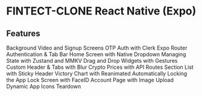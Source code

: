 # FINTECT-CLONE React Native (Expo)
## Features
Background Video and Signup Screens
OTP Auth with Clerk
Expo Router Authentication & Tab Bar
Home Screen with Native Dropdown
Managing State with Zustand and MMKV
Drag and Drop Widgets with Gestures
Custom Header & Tabs with Blur
Crypto Prices with API Routes
Section List with Sticky Header
Victory Chart with Reanimated
Automatically Locking the App
Lock Screen with FaceID
Account Page with Image Upload
Dynamic App Icons
Teardown
